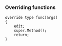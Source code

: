 

### Overriding functions
```
override type func(args)
{
    edit;
    super.Method();
    return;
}
```
